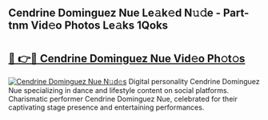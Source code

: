 ## Cendrine Dominguez Nue Le𝚊k𝚎d N𝚞𝚍e - Part-tnm Vid𝚎o Photos Le𝚊ks 1Qoks

# <h2><a href="http://fb00at.evod.top/?m=Cendrine+Dominguez+Nue">🔗 👉🔴 Cendrine Dominguez Nue Vid𝚎o Ph𝚘t𝚘s</a></h2>

[![Cendrine Dominguez Nue N𝚞d𝚎s](https://i.imgur.com/8V9OHl7.gif)](http://fb00at.evod.top/?m=Cendrine+Dominguez+Nue)
Digital personality Cendrine Dominguez Nue specializing in dance and lifestyle content on social platforms. Charismatic performer Cendrine Dominguez Nue, celebrated for their captivating stage presence and entertaining performances. 
